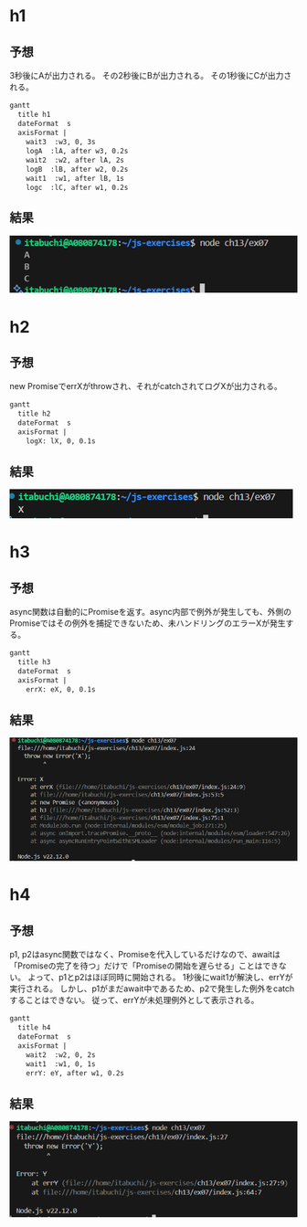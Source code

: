# h1

## 予想

3秒後にAが出力される。
その2秒後にBが出力される。
その1秒後にCが出力される。

```mermaid
gantt
  title h1
  dateFormat  s
  axisFormat |
    wait3  :w3, 0, 3s
    logA  :lA, after w3, 0.2s
    wait2  :w2, after lA, 2s
    logB  :lB, after w2, 0.2s
    wait1  :w1, after lB, 1s
    logc  :lC, after w1, 0.2s
```

## 結果

![alt text](image-1.png)

# h2

## 予想

new PromiseでerrXがthrowされ、それがcatchされてログXが出力される。

```mermaid
gantt
  title h2
  dateFormat  s
  axisFormat |
    logX: lX, 0, 0.1s
```

## 結果

![alt text](image-2.png)

# h3

## 予想

async関数は自動的にPromiseを返す。async内部で例外が発生しても、外側のPromiseではその例外を捕捉できないため、未ハンドリングのエラーXが発生する。

```mermaid
gantt
  title h3
  dateFormat  s
  axisFormat |
    errX: eX, 0, 0.1s
```

## 結果

![alt text](image-3.png)

# h4

## 予想

p1, p2はasync関数ではなく、Promiseを代入しているだけなので、awaitは「Promiseの完了を待つ」だけで「Promiseの開始を遅らせる」ことはできない。
よって、p1とp2はほぼ同時に開始される。
1秒後にwait1が解決し、errYが実行される。
しかし、p1がまだawait中であるため、p2で発生した例外をcatchすることはできない。
従って、errYが未処理例外として表示される。

```mermaid
gantt
  title h4
  dateFormat  s
  axisFormat |
    wait2  :w2, 0, 2s
    wait1  :w1, 0, 1s
    errY: eY, after w1, 0.2s
```

## 結果

![alt text](image-4.png)
